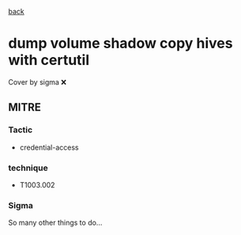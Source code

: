 [back](../index.md)
# dump volume shadow copy hives with certutil
Cover by sigma :x: 

## MITRE
### Tactic
  - credential-access

### technique
  - T1003.002

### Sigma

 So many other things to do...